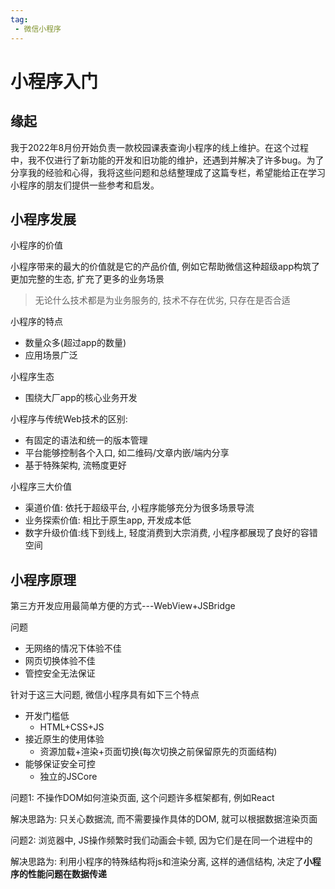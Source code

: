 ```yaml
---
tag:
 - 微信小程序
---
```

# 小程序入门

## 缘起

我于2022年8月份开始负责一款校园课表查询小程序的线上维护。在这个过程中，我不仅进行了新功能的开发和旧功能的维护，还遇到并解决了许多bug。为了分享我的经验和心得，我将这些问题和总结整理成了这篇专栏，希望能给正在学习小程序的朋友们提供一些参考和启发。

## 小程序发展

小程序的价值

小程序带来的最大的价值就是它的产品价值, 例如它帮助微信这种超级app构筑了更加完整的生态, 扩充了更多的业务场景

> 无论什么技术都是为业务服务的, 技术不存在优劣, 只存在是否合适

小程序的特点
 - 数量众多(超过app的数量)
 - 应用场景广泛

小程序生态

 - 围绕大厂app的核心业务开发

小程序与传统Web技术的区别:
 - 有固定的语法和统一的版本管理
 - 平台能够控制各个入口, 如二维码/文章内嵌/端内分享
 - 基于特殊架构, 流畅度更好

小程序三大价值
 - 渠道价值: 依托于超级平台, 小程序能够充分为很多场景导流
 - 业务探索价值: 相比于原生app, 开发成本低
 - 数字升级价值:线下到线上, 轻度消费到大宗消费, 小程序都展现了良好的容错空间

## 小程序原理
第三方开发应用最简单方便的方式---WebView+JSBridge

问题
 - 无网络的情况下体验不佳
 - 网页切换体验不佳
 - 管控安全无法保证

针对于这三大问题, 微信小程序具有如下三个特点
 - 开发门槛低
     - HTML+CSS+JS
 - 接近原生的使用体验
     - 资源加载+渲染+页面切换(每次切换之前保留原先的页面结构)
 - 能够保证安全可控
     - 独立的JSCore

问题1: 不操作DOM如何渲染页面, 这个问题许多框架都有, 例如React

解决思路为: 只关心数据流, 而不需要操作具体的DOM, 就可以根据数据渲染页面

问题2: 浏览器中, JS操作频繁时我们动画会卡顿, 因为它们是在同一个进程中的

解决思路为: 利用小程序的特殊结构将js和渲染分离, 这样的通信结构, 决定了**小程序的性能问题在数据传递**






